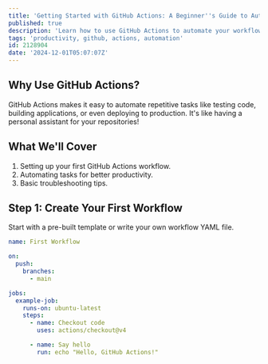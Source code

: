 ```yaml
---
title: 'Getting Started with GitHub Actions: A Beginner''s Guide to Automation'
published: true
description: 'Learn how to use GitHub Actions to automate your workflows. A simple, hands-on guide for beginners looking to boost productivity in DevOps.'
tags: 'productivity, github, actions, automation'
id: 2128904
date: '2024-12-01T05:07:07Z'
---
```


## Why Use GitHub Actions?

GitHub Actions makes it easy to automate repetitive tasks like testing code, building applications, or even deploying to production. It's like having a personal assistant for your repositories!

## What We'll Cover

1. Setting up your first GitHub Actions workflow.
2. Automating tasks for better productivity.
3. Basic troubleshooting tips.

## Step 1: Create Your First Workflow

Start with a pre-built template or write your own workflow YAML file.

```yaml
name: First Workflow

on:
  push:
    branches:
      - main

jobs:
  example-job:
    runs-on: ubuntu-latest
    steps:
      - name: Checkout code
        uses: actions/checkout@v4

      - name: Say hello
        run: echo "Hello, GitHub Actions!"
```
